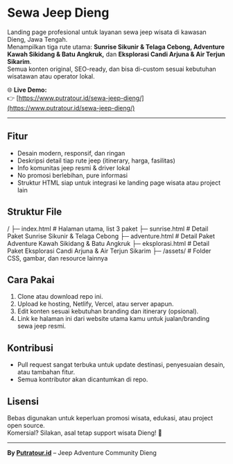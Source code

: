 # Sewa Jeep Dieng

Landing page profesional untuk layanan sewa jeep wisata di kawasan Dieng, Jawa Tengah.  
Menampilkan tiga rute utama: **Sunrise Sikunir & Telaga Cebong, Adventure Kawah Sikidang & Batu Angkruk,** dan **Eksplorasi Candi Arjuna & Air Terjun Sikarim**.  
Semua konten original, SEO-ready, dan bisa di-custom sesuai kebutuhan wisatawan atau operator lokal.

🌐 **Live Demo:**  
👉 [https://www.putratour.id/sewa-jeep-dieng/](https://www.putratour.id/sewa-jeep-dieng/)

---

## Fitur

- Desain modern, responsif, dan ringan
- Deskripsi detail tiap rute jeep (itinerary, harga, fasilitas)
- Info komunitas jeep resmi & driver lokal
- No promosi berlebihan, pure informasi
- Struktur HTML siap untuk integrasi ke landing page wisata atau project lain

## Struktur File

/
├─ index.html # Halaman utama, list 3 paket
├─ sunrise.html # Detail Paket Sunrise Sikunir & Telaga Cebong
├─ adventure.html # Detail Paket Adventure Kawah Sikidang & Batu Angkruk
├─ eksplorasi.html # Detail Paket Eksplorasi Candi Arjuna & Air Terjun Sikarim
├─ /assets/ # Folder CSS, gambar, dan resource lainnya


## Cara Pakai

1. Clone atau download repo ini.
2. Upload ke hosting, Netlify, Vercel, atau server apapun.
3. Edit konten sesuai kebutuhan branding dan itinerary (opsional).
4. Link ke halaman ini dari website utama kamu untuk jualan/branding sewa jeep resmi.

## Kontribusi

- Pull request sangat terbuka untuk update destinasi, penyesuaian desain, atau tambahan fitur.
- Semua kontributor akan dicantumkan di repo.

## Lisensi

Bebas digunakan untuk keperluan promosi wisata, edukasi, atau project open source.  
Komersial? Silakan, asal tetap support wisata Dieng! 🚙

---

**By [Putratour.id](https://www.putratour.id/sewa-jeep-dieng/)** – Jeep Adventure Community Dieng
